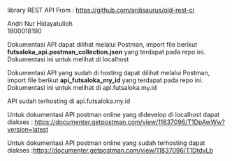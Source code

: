 library REST API From : https://github.com/ardisaurus/old-rest-ci

Andri Nur Hidayatulloh <br/>
1800018190 <br/>


Dokumentasi API dapat dilihat melalui Postman, import file berikut **futsaloka_api.postman_collection.json** yang terdapat pada repo ini. Dokumentasi ini untuk melihat di localhost

Dokumentasi API yang sudah di hosting dapat dilihat melalui Postman, import file berikut **api_futsaloka_my_id** yang terdapat pada repo ini. Dokumentasi ini untuk melihat di api.futsaloka.my.id

API sudah terhosting di api.futsaloka.my.id


Untuk dokumentasi API postman online yang didevelop di localhost dapat diakses : https://documenter.getpostman.com/view/11837096/T1DpAwWw?version=latest



Untuk dokumentasi API postman online yang sudah terhosting dapat diakses :https://documenter.getpostman.com/view/11837096/T1DtdvLb